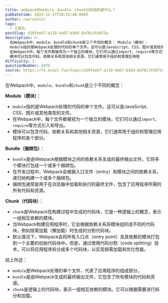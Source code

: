 ```yaml
---
title: webpack的module、bundle、chunk分别指的是什么？
pubDatetime: 2023-12-17T18:52:48.000Z
author: caorushizi
tags:
  - 工程化
postSlug: d39feeb7-a118-4a67-b164-8af8c3fdd73a
description: >-
  在Webpack中，module、bundle和chunk是三个不同的概念： Module（模块）：
  module指的是Webpack处理的代码的单个文件。这可以是JavaScript、CSS、图片或其他类型的文件。
  在Webpack中，每个文件都被视为一个独立的模块，它们可以通过import、require等方式引入和导出。
  模块可以包含代码、依赖关系和其他相关资源，它们通常用于组织和管理应用程
difficulty: 3
questionNumber: 2075
source: https://fe.ecool.fun/topic/d39feeb7-a118-4a67-b164-8af8c3fdd73a
---
```


在Webpack中，`module`、`bundle`和`chunk`是三个不同的概念：

**Module（模块）**：
- `module`指的是Webpack处理的代码的单个文件。这可以是JavaScript、CSS、图片或其他类型的文件。
- 在Webpack中，每个文件都被视为一个独立的模块，它们可以通过`import`、`require`等方式引入和导出。
- 模块可以包含代码、依赖关系和其他相关资源，它们通常用于组织和管理应用程序的各个部分。

**Bundle（捆绑包）**：
- `bundle`是由Webpack根据模块之间的依赖关系生成的最终输出文件。它将多个模块打包成一个或多个捆绑包。
- 在开发过程中，Webpack会根据入口文件（entry）和模块之间的依赖关系，递归地构建一个或多个捆绑包。
- 捆绑包通常是用于在浏览器中加载和执行的最终文件，包含了应用程序所需的所有代码和资源。

**Chunk（代码块）**：
- `chunk`是Webpack在构建过程中生成的代码块，它是一种逻辑上的概念，表示一组相互依赖的模块。
- 当Webpack构建应用程序时，它会根据依赖关系将模块组织成不同的代码块，例如按需加载（懒加载）时生成的分割代码块。
- 默认情况下，Webpack会将所有入口点（entry point）及其依赖的模块打包到一个主要的初始代码块中。但是，通过使用代码分割（code splitting）技术，可以将应用程序拆分成多个代码块，以实现按需加载和优化性能。

综上所述：
- `module`是Webpack处理的单个文件，代表了应用程序的组成部分。
- `bundle`是由Webpack生成的最终输出文件，它包含了所有模块的代码和资源。
- `chunk`是逻辑上的代码块，表示一组相互依赖的模块。它可以根据需要进行拆分和加载。
